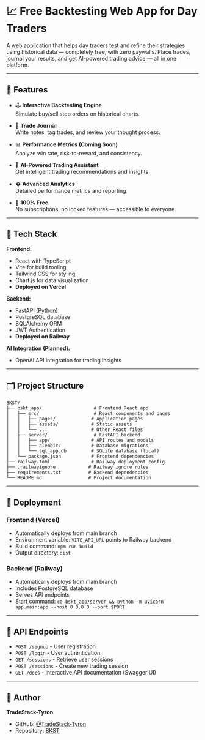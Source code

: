 # 📈 Free Backtesting Web App for Day Traders

A web application that helps day traders test and refine their strategies using historical data — completely free, with zero paywalls. Place trades, journal your results, and get AI-powered trading advice — all in one platform.

---

## 🚀 Features

- 🕹️ **Interactive Backtesting Engine**  
  Simulate buy/sell stop orders on historical charts.

- 📒 **Trade Journal**  
  Write notes, tag trades, and review your thought process.

- 📊 **Performance Metrics (Coming Soon)**  
  Analyze win rate, risk-to-reward, and consistency.

- 🤖 **AI-Powered Trading Assistant**  
  Get intelligent trading recommendations and insights

- � **Advanced Analytics**  
  Detailed performance metrics and reporting

- 💸 **100% Free**  
  No subscriptions, no locked features — accessible to everyone.

---

## 🧱 Tech Stack

**Frontend:**

- React with TypeScript
- Vite for build tooling
- Tailwind CSS for styling
- Chart.js for data visualization
- **Deployed on Vercel**

**Backend:**

- FastAPI (Python)
- PostgreSQL database
- SQLAlchemy ORM
- JWT Authentication
- **Deployed on Railway**

**AI Integration (Planned):**

- OpenAI API integration for trading insights

---

## 🗂️ Project Structure

```
BKST/
├── bskt_app/                   # Frontend React app
│   ├── src/                    # React components and pages
│   │   ├── pages/             # Application pages
│   │   ├── assets/            # Static assets
│   │   └── ...                # Other React files
│   ├── server/                 # FastAPI backend
│   │   ├── app/               # API routes and models
│   │   ├── alembic/           # Database migrations
│   │   └── sql_app.db         # SQLite database (local)
│   └── package.json           # Frontend dependencies
├── railway.toml               # Railway deployment config
├── .railwayignore            # Railway ignore rules
├── requirements.txt          # Backend dependencies
└── README.md                 # Project documentation
```

---

## 🚀 Deployment

### Frontend (Vercel)

- Automatically deploys from main branch
- Environment variable: `VITE_API_URL` points to Railway backend
- Build command: `npm run build`
- Output directory: `dist`

### Backend (Railway)

- Automatically deploys from main branch
- Includes PostgreSQL database
- Serves API endpoints
- Start command: `cd bskt_app/server && python -m uvicorn app.main:app --host 0.0.0.0 --port $PORT`

---

## 📝 API Endpoints

- `POST /signup` - User registration
- `POST /login` - User authentication
- `GET /sessions` - Retrieve user sessions
- `POST /sessions` - Create new trading session
- `GET /docs` - Interactive API documentation (Swagger UI)

---

## 👤 Author

**TradeStack-Tyron**

- GitHub: [@TradeStack-Tyron](https://github.com/TradeStack-Tyron)
- Repository: [BKST](https://github.com/TradeStack-Tyron/BKST)
